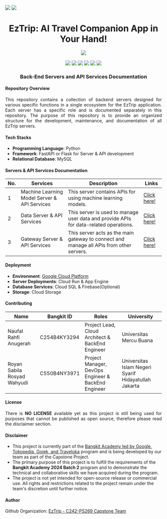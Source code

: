 <div align=justify>
  <img src="https://img.shields.io/badge/EzTrip-3DDC84?style=for-the-badge"/>
  <img src="https://img.shields.io/badge/markdown-%23000000.svg?style=for-the-badge&logo=markdown&logoColor=white"/>
</div>


<div align=center>
  <h1>EzTrip: AI Travel Companion App in Your Hand!</h1>
  <img src="https://github.com/user-attachments/assets/e5b0cbc4-ed88-47a1-8dc7-b686dc65533b"/>
</div>
<br>
<div align=center>
    <img src="https://img.shields.io/badge/Python-3670A0?&logo=python&logoColor=ffdd54"/>
    <img src="https://img.shields.io/badge/Flask-%23000.svg?&logo=flask&logoColor=white"/>
    <img src="https://img.shields.io/badge/Docker-%230db7ed.svg?&logo=docker&logoColor=white"/>
    <img src="https://img.shields.io/badge/Google_Cloud-%234285F4.svg?&logo=google-cloud&logoColor=white"/>
    <img src="https://img.shields.io/badge/FastAPI-005571?&logo=fastapi"/>
    <img src="https://img.shields.io/badge/MySQL-4479A1.svg?&logo=mysql&logoColor=white"/>
    <h3>Back-End Servers and API Services Documentation</h3>
</div>

#### Repository Overview

<p align=justify>
This repository contains a collection of backend servers designed for various specific functions in a single ecosystem for the EzTrip application. 
Each server has a specific role and is documented separately in this repository. The purpose of this repository is to provide an organized 
structure for the development, maintenance, and documentation of all EzTrip servers.
</p>

#### Tech Stacks

- **Programming Language**: Python
- **Framework**: FastAPI or Flask for Server & API development
- **Relational Database**: MySQL

#### Servers & API Services Documentation

<center>

|No. | Services | Description | Links |
|---|---|---|---|
| 1 | Machine Learning Model Server & API Services | This server contains APIs for using machine learning models. | [Click here!](https://github.com/C242-PS269/eztrip-cloud/tree/main/server-model) |
| 2 | Data Server & API Services | This server is used to manage user data and provide APIs for data-related operations. | [Click here!](https://github.com/C242-PS269/eztrip-cloud/tree/main/server-data) |
| 3 | Gateway Server & API Services | This server acts as the main gateway to connect and manage all APIs from other servers. | [Click here!](https://github.com/C242-PS269/eztrip-cloud/tree/main/server-gateway) |

</center>

#### Deployment

- **Environment**: [Google Cloud Platform](https://cloud.google.com)
- **Server Deployments**: Cloud Run & App Engine
- **Database Services**: Cloud SQL & Firebase(Optional)
- **Storage**: Cloud Storage

#### Contributing

<div align=center>

| Name  | Bangkit ID | Roles | University |
|---|---|---|---|
| Naufal Rahfi Anugerah | C254B4KY3294 | Project Lead, Cloud Architect & BackEnd Engineer | Universitas Mercu Buana |
| Royan Sabila Rosyad Wahyudi | C550B4NY3971 | Project Manager, DevOps Engineer & BackEnd Engineer | Universitas Islam Negeri Syarif Hidayatullah Jakarta |

</div>

#### License

<p align=justify>
There is <b>NO LICENSE</b> available yet as this project is still being used for purposes that cannot be published as open source, therefore please read the disclaimer section.
</p>

#### Disclaimer

- This project is currently part of the <a href="https://www.dicoding.com/programs/bangkit">Bangkit Academy led by Google, Tokopedia, Gojek, and Traveloka</a> program and is being developed by our team as part of the Capstone Project.
- The primary purpose of this project is to fulfill the requirements of the <b>Bangkit Academy 2024 Batch 2</b> program and to demonstrate the technical and collaborative skills we have acquired during the program.
- The project is not yet intended for open-source release or commercial use. All rights and restrictions related to the project remain under the team's discretion until further notice.

#### Author

Github Organization: [EzTrip - C242-PS269 Capstone Team](https://github.com/C242-PS269)

